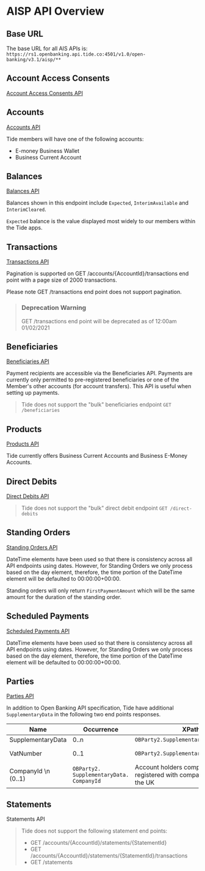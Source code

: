 # AISP API Overview

## Base URL
The base URL for all AIS APIs is: `https://rs1.openbanking.api.tide.co:4501/v1.0/open-banking/v3.1/aisp/**`

## Account Access Consents
[Account Access Consents API](/swagger/tide-ais-schema.yaml/paths/~1account-access-consents/post)

## Accounts
[Accounts API](/swagger/tide-ais-schema.yaml/paths/~1accounts/get)

Tide members will have one of the following accounts:
- E-money Business Wallet
- Business Current Account

## Balances
[Balances API](/swagger/tide-ais-schema.yaml/paths/~1accounts~1%7BAccountId%7D~1balances/get)

Balances shown in this endpoint include `Expected`, `InterimAvailable` and `InterimCleared`.

`Expected` balance is the value displayed most widely to our members within the Tide apps.

## Transactions
[Transactions API](swagger/tide-ais-schema.yaml/paths/~1accounts~1%7BAccountId%7D~1balances/get)

Pagination is supported on GET /accounts/{AccountId}/transactions end point with a page size of 2000 transactions.

Please note GET /transactions end point does not support pagination.

<!-- theme: danger -->
> ### Deprecation Warning
>
> GET /transactions end point will be deprecated as of 12:00am 01/02/2021

## Beneficiaries
[Beneficiaries API](/swagger/tide-ais-schema.yaml/paths/~1accounts~1%7BAccountId%7D~1beneficiaries/get)

Payment recipients are accessible via the Beneficiaries API. Payments are currently only permitted to pre-registered beneficiaries or one of the Member's other accounts (for account transfers). This API is useful when setting up payments.

<!-- theme: warning -->
>
> Tide does not support the "bulk" beneficiaries endpoint `GET /beneficiaries`

## Products
[Products API](/swagger/tide-ais-schema.yaml/paths/~1accounts~1%7BAccountId%7D~1product/get)

Tide currently offers Business Current Accounts and Business E-Money Accounts.

## Direct Debits
[Direct Debits API](/swagger/tide-ais-schema.yaml/paths/~1accounts~1%7BAccountId%7D~1direct-debits/get)

<!-- theme: warning -->
>
> Tide does not support the "bulk" direct debit endpoint `GET /direct-debits`

## Standing Orders
[Standing Orders API](/swagger/tide-ais-schema.yaml/paths/~1accounts~1%7BAccountId%7D~1standing-orders/get)

DateTime elements have been used so that there is consistency across all API endpoints using dates. However, for Standing Orders we only process based on the day element, therefore, the time portion of the DateTime element will be defaulted to 00:00:00+00:00.

Standing orders will only return `FirstPaymentAmount` which will be the same amount for the duration of the standing order.

## Scheduled Payments
[Scheduled Payments API](/swagger/tide-ais-schema.yaml/paths/~1accounts~1%7BAccountId%7D~1scheduled-payments/get)

DateTime elements have been used so that there is consistency across all API endpoints using dates. However, for Standing Orders we only process based on the day element, therefore, the time portion of the DateTime element will be defaulted to 00:00:00+00:00.

## Parties
[Parties API](/swagger/tide-ais-schema.yaml/paths/~1accounts~1%7BAccountId%7D~1parties/get)

In addition to Open Banking API specification, Tide have additional `SupplementaryData` in the following two end points responses.

| Name | Occurrence |	XPath | EnhancedDefinition |
|------|------------|-------|--------------------|
| SupplementaryData	| 0..n	| `OBParty2.SupplementaryData`|		
| VatNumber         |	0..1	| `OBParty2.SupplementaryData.VatNumber` | Account holders VAT number
| CompanyId \n (0..1) | `OBParty2. SupplementaryData. CompanyId` |	Account holders company number as registered with companies house in the UK

## Statements
Statements API

<!-- theme: warning -->
>
> Tide does not support the following statement end points:
>
> - GET /accounts/{AccountId}/statements/{StatementId}
> - GET /accounts/{AccountId}/statements/{StatementId}/transactions
> - GET /statements